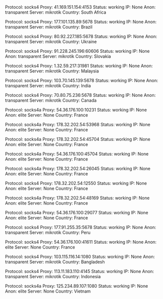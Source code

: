Protocol: socks4
Proxy: 41.169.151.154:4153
Status: working
IP: None
Anon: transparent
Server: mikrotik
Country: South Africa

Protocol: socks4
Proxy: 177.101.135.89:5678
Status: working
IP: None
Anon: transparent
Server: mikrotik
Country: Brazil

Protocol: socks4
Proxy: 80.92.227.185:5678
Status: working
IP: None
Anon: transparent
Server: mikrotik
Country: Ukraine

Protocol: socks4
Proxy: 91.228.245.196:60606
Status: working
IP: None
Anon: transparent
Server: mikrotik
Country: Slovakia

Protocol: socks4
Proxy: 1.32.59.217:31981
Status: working
IP: None
Anon: transparent
Server: mikrotik
Country: Malaysia

Protocol: socks4
Proxy: 103.70.145.139:5678
Status: working
IP: None
Anon: transparent
Server: mikrotik
Country: India

Protocol: socks4
Proxy: 70.80.75.236:5678
Status: working
IP: None
Anon: transparent
Server: mikrotik
Country: Canada

Protocol: socks4a
Proxy: 54.36.176.100:10231
Status: working
IP: None
Anon: elite
Server: None
Country: France

Protocol: socks4a
Proxy: 178.32.202.54:53968
Status: working
IP: None
Anon: elite
Server: None
Country: France

Protocol: socks4a
Proxy: 178.32.202.54:45704
Status: working
IP: None
Anon: elite
Server: None
Country: France

Protocol: socks4a
Proxy: 54.36.176.100:45704
Status: working
IP: None
Anon: elite
Server: None
Country: France

Protocol: socks4a
Proxy: 178.32.202.54:26045
Status: working
IP: None
Anon: elite
Server: None
Country: France

Protocol: socks4
Proxy: 178.32.202.54:12550
Status: working
IP: None
Anon: elite
Server: None
Country: France

Protocol: socks4a
Proxy: 178.32.202.54:48169
Status: working
IP: None
Anon: elite
Server: None
Country: France

Protocol: socks4a
Proxy: 54.36.176.100:29077
Status: working
IP: None
Anon: elite
Server: None
Country: France

Protocol: socks4
Proxy: 177.91.255.35:5678
Status: working
IP: None
Anon: transparent
Server: mikrotik
Country: Peru

Protocol: socks4
Proxy: 54.36.176.100:41611
Status: working
IP: None
Anon: elite
Server: None
Country: France

Protocol: socks4
Proxy: 103.115.116.14:1080
Status: working
IP: None
Anon: transparent
Server: mikrotik
Country: Bangladesh

Protocol: socks4
Proxy: 113.11.183.110:4145
Status: working
IP: None
Anon: transparent
Server: mikrotik
Country: Indonesia

Protocol: socks4a
Proxy: 125.234.89.107:1080
Status: working
IP: None
Anon: elite
Server: None
Country: Vietnam

